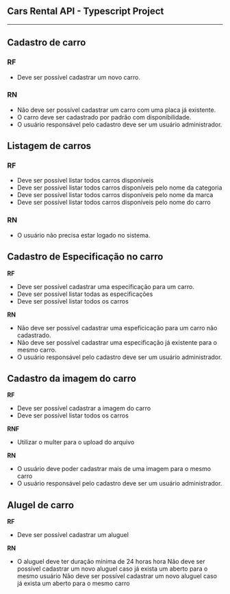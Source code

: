 ## **Cars Rental API - Typescript Project**
---

## Cadastro de carro
### **RF**
* Deve ser possível cadastrar um novo carro.

### **RN**
* Não deve ser possível cadastrar um carro com uma placa já existente.
* O carro deve ser cadastrado por padrão com disponibilidade.
* O usuário responsável pelo cadastro deve ser um usuário administrador.


## Listagem de carros
### **RF**
* Deve ser possível listar todos carros disponíveis
* Deve ser possível listar todos carros disponíveis pelo nome da categoria
* Deve ser possível listar todos carros disponíveis pelo nome da marca
* Deve ser possível listar todos carros disponíveis pelo nome do carro

### **RN**
* O usuário não precisa estar logado no sistema.

## Cadastro de Especificação no carro
**RF**
* Deve ser possível cadastrar uma especificação para um carro.
* Deve ser possível listar todas as especificações
* Deve ser possível listar todos os carros

**RN**
* Não deve ser possível cadastrar uma espeficicação para um carro não cadastrado.
* Não deve ser possível cadastrar uma especificação já existente para o mesmo carro.
* O usuário responsável pelo cadastro deve ser um usuário administrador.

## Cadastro da imagem do carro

**RF**
* Deve ser possível cadastrar a imagem do carro
* Deve ser possível listar todos os carros

**RNF**
* Utilizar o multer para o upload do arquivo

**RN**
* O usuário deve poder cadastrar mais de uma imagem para o mesmo carro
* O usuário responsável pelo cadastro deve ser um usuário administrador.

## Alugel de carro
**RF**
* Deve ser possível cadastrar um aluguel

**RN**
* O aluguel deve ter duração mínima de 24 horas hora
Não deve ser possível cadastrar um novo aluguel caso já exista um aberto para o mesmo usuário
Não deve ser possível cadastrar um novo aluguel caso já exista um aberto para o mesmo carro